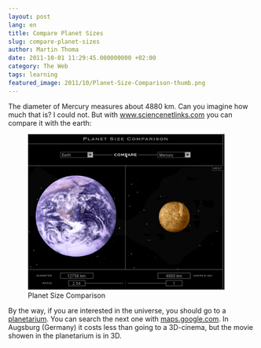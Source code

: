 ```yaml
---
layout: post
lang: en
title: Compare Planet Sizes
slug: compare-planet-sizes
author: Martin Thoma
date: 2011-10-01 11:29:45.000000000 +02:00
category: The Web
tags: learning
featured_image: 2011/10/Planet-Size-Comparison-thumb.png
---
```

The diameter of Mercury measures about 4880 km. Can you imagine how much that is? I could not. But with <a href="http://www.sciencenetlinks.com/interactives/messenger/psc/PlanetSize.html">www.sciencenetlinks.com</a> you can compare it with the earth:

<figure class="aligncenter">
            <a href="../images/2011/10/Planet-Size-Comparison.png"><img src="../images/2011/10/Planet-Size-Comparison.png" alt="Planet Size Comparison" style="max-width:400px;max-height:317px" class="size-full wp-image-3351"/></a>
            <figcaption class="text-center">Planet Size Comparison</figcaption>
        </figure>

By the way, if you are interested in the universe, you should go to a <a href="http://en.wikipedia.org/wiki/Planetarium">planetarium</a>. You can search the next one with <a href="http://maps.google.com/maps?f=q&source=s_q&hl=de&geocode=&q=planetarium+in+england&aq=&sll=52.629729,-1.318359&sspn=7.190682,19.753418&ie=UTF8&hq=planetarium&hnear=England,+Vereinigtes+K%C3%B6nigreich&ll=52.469397,-1.252441&spn=7.553141,19.753418&t=h&z=6">maps.google.com</a>. In Augsburg (Germany) it costs less than going to a 3D-cinema, but the movie showen in the planetarium is in 3D.
